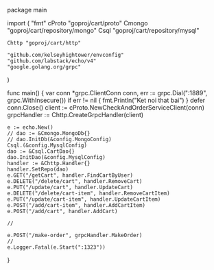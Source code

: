 package main

import (
	"fmt"
	cProto "goproj/cart/proto"
	Cmongo "goproj/cart/repository/mongo"
	Csql "goproj/cart/repository/mysql"

	Chttp "goproj/cart/http"

	"github.com/kelseyhightower/envconfig"
	"github.com/labstack/echo/v4"
	"google.golang.org/grpc"
)


func main() {
	var conn *grpc.ClientConn
	conn, err := grpc.Dial(":1889", grpc.WithInsecure())
	if err != nil {
		fmt.Println("Ket noi that bai")
	}
	defer conn.Close()
	client := cProto.NewCheckAndOrderServiceClient(conn)
	grpcHandler := Chttp.CreateGrpcHandler(client)

	e := echo.New()
	// dao := &Cmongo.MongoDb{}
	// dao.InitDb(&config.MongoConfig)
	Csql.(&config.MysqlConfig)
	dao := &Csql.CartDao{}
	dao.InitDao(&config.MysqlConfig)
	handler := &Chttp.Handler{}
	handler.SetRepo(dao)
	e.GET("/getCart", handler.FindCartByUser)
	e.DELETE("/delete/cart", handler.RemoveCart)
	e.PUT("/update/cart", handler.UpdateCart)
	e.DELETE("/delete/cart-item", handler.RemoveCartItem)
	e.PUT("/update/cart-item", handler.UpdateCartItem)
	e.POST("/add/cart-item", handler.AddCartItem)
	e.POST("/add/cart", handler.AddCart)

	//

	e.POST("/make-order", grpcHandler.MakeOrder)
	//
	e.Logger.Fatal(e.Start(":1323"))
}
